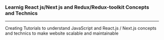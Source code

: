 ### Learnig React js/Next js and Redux/Redux-toolkit Concepts and Technics
---
Creating Tutorials to understand JavaScript and React.js / Next.js concepts and technics to make website scalable and maintainable
